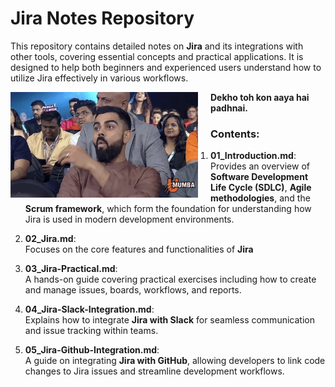 # Jira Notes Repository

This repository contains detailed notes on **Jira** and its integrations with other tools, covering essential concepts and practical applications. It is designed to help both beginners and experienced users understand how to utilize Jira effectively in various workflows.

<img src="image.webp" alt="Virat Kohli GIF" width="300" style="float: left; margin-right: 20px;" />

**Dekho toh kon aaya hai padhnai.**

### Contents:
1. **01_Introduction.md**:  
   Provides an overview of **Software Development Life Cycle (SDLC)**, **Agile methodologies**, and the **Scrum framework**, which form the foundation for understanding how Jira is used in modern development environments.
   
2. **02_Jira.md**:  
   Focuses on the core features and functionalities of **Jira**
   
3. **03_Jira-Practical.md**:  
   A hands-on guide covering practical exercises including how to create and manage issues, boards, workflows, and reports.
   
4. **04_Jira-Slack-Integration.md**:  
   Explains how to integrate **Jira with Slack** for seamless communication and issue tracking within teams.
   
5. **05_Jira-Github-Integration.md**:  
   A guide on integrating **Jira with GitHub**, allowing developers to link code changes to Jira issues and streamline development workflows.

